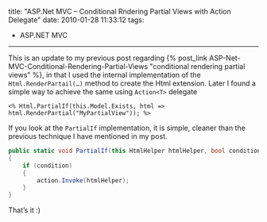 title: "ASP.Net MVC – Conditional Rndering Partial Views with Action<T> Delegate"
date: 2010-01-28 11:33:12
tags:
- ASP.NET MVC
---

This is an update to my previous post regarding {% post_link ASP-Net-MVC-Conditional-Rendering-Partial-Views "conditional rendering partial views" %}, in that I used the internal implementation of the `Html.RenderPartail(…)` method to create the Html extension. Later I found a simple way to achieve the same using `Action<T>` delegate

`<% Html.PartialIf(this.Model.Exists, html => html.RenderPartial("MyPartialView")); %>`

If you look at the `PartialIf` implementation, it is simple, cleaner than the previous technique I have mentioned in my post.

```cs
public static void PartialIf(this HtmlHelper htmlHelper, bool condition, Action<HtmlHelper> action)
{
    if (condition)
    {
        action.Invoke(htmlHelper);
    }
}
```

That’s it :)
